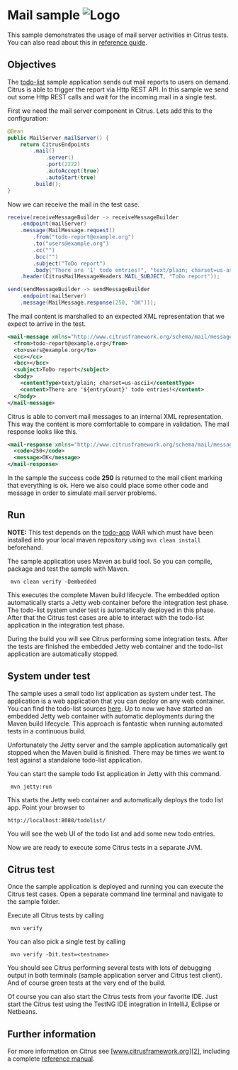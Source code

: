 Mail sample ![Logo][1]
==============

This sample demonstrates the usage of mail server activities in Citrus tests. You can also read about this in [reference guide][4].

Objectives
---------

The [todo-list](../todo-app/README.md) sample application sends out mail reports to users on demand.
Citrus is able to trigger the report via Http REST API. In this sample we send out some Http REST calls and
wait for the incoming mail in a single test.

First we need the mail server component in Citrus. Lets add this to the configuration:

```java
@Bean
public MailServer mailServer() {
    return CitrusEndpoints
        .mail()
            .server()
            .port(2222)
            .autoAccept(true)
            .autoStart(true)
        .build();
}
```
                
Now we can receive the mail in the test case.
    
```java
receive(receiveMessageBuilder -> receiveMessageBuilder
    .endpoint(mailServer)
    .message(MailMessage.request()
        .from("todo-report@example.org")
        .to("users@example.org")
        .cc("")
        .bcc("")
        .subject("ToDo report")
        .body("There are '1' todo entries!", "text/plain; charset=us-ascii"))
    .header(CitrusMailMessageHeaders.MAIL_SUBJECT, "ToDo report"));

send(sendMessageBuilder -> sendMessageBuilder
    .endpoint(mailServer)
    .message(MailMessage.response(250, "OK")));            
```
        
The mail content is marshalled to an expected XML representation that we expect to arrive in the test.

```xml
<mail-message xmlns="http://www.citrusframework.org/schema/mail/message">
  <from>todo-report@example.org</from>
  <to>users@example.org</to>
  <cc></cc>
  <bcc></bcc>
  <subject>ToDo report</subject>
  <body>
    <contentType>text/plain; charset=us-ascii</contentType>
    <content>There are '${entryCount}' todo entries!</content>
  </body>
</mail-message>
```
        
Citrus is able to convert mail messages to an internal XML representation. This way the content is more comfortable to
compare in validation. The mail response looks like this.

```xml
<mail-response xmlns="http://www.citrusframework.org/schema/mail/message">
  <code>250</code>
  <message>OK</message>
</mail-response>
```
    
In the sample the success code **250** is returned to the mail client marking that everything is ok. Here we also could place
some other code and message in order to simulate mail server problems.
        
Run
---------

**NOTE:** This test depends on the [todo-app](../todo-app/) WAR which must have been installed into your local maven repository using `mvn clean install` beforehand.

The sample application uses Maven as build tool. So you can compile, package and test the
sample with Maven.
 
     mvn clean verify -Dembedded
    
This executes the complete Maven build lifecycle. The embedded option automatically starts a Jetty web
container before the integration test phase. The todo-list system under test is automatically deployed in this phase.
After that the Citrus test cases are able to interact with the todo-list application in the integration test phase.

During the build you will see Citrus performing some integration tests.
After the tests are finished the embedded Jetty web container and the todo-list application are automatically stopped.

System under test
---------

The sample uses a small todo list application as system under test. The application is a web application
that you can deploy on any web container. You can find the todo-list sources [here](../todo-app). Up to now we have started an 
embedded Jetty web container with automatic deployments during the Maven build lifecycle. This approach is fantastic 
when running automated tests in a continuous build.
  
Unfortunately the Jetty server and the sample application automatically get stopped when the Maven build is finished. 
There may be times we want to test against a standalone todo-list application.  

You can start the sample todo list application in Jetty with this command.

     mvn jetty:run

This starts the Jetty web container and automatically deploys the todo list app. Point your browser to
 
    http://localhost:8080/todolist/

You will see the web UI of the todo list and add some new todo entries.

Now we are ready to execute some Citrus tests in a separate JVM.

Citrus test
---------

Once the sample application is deployed and running you can execute the Citrus test cases.
Open a separate command line terminal and navigate to the sample folder.

Execute all Citrus tests by calling

     mvn verify

You can also pick a single test by calling

     mvn verify -Dit.test=<testname>

You should see Citrus performing several tests with lots of debugging output in both terminals (sample application server
and Citrus test client). And of course green tests at the very end of the build.

Of course you can also start the Citrus tests from your favorite IDE.
Just start the Citrus test using the TestNG IDE integration in IntelliJ, Eclipse or Netbeans.

Further information
---------

For more information on Citrus see [www.citrusframework.org][2], including
a complete [reference manual][3].

 [1]: https://citrusframework.org/img/brand-logo.png "Citrus"
 [2]: https://citrusframework.org
 [3]: https://citrusframework.org/reference/html/
 [4]: https://citrusframework.org/reference/html#mail
